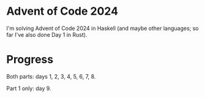 # Advent of Code 2024
I'm solving Advent of Code 2024 in Haskell (and maybe other languages; so far I've also done Day 1 in Rust).

# Progress
Both parts: days 1, 2, 3, 4, 5, 6, 7, 8.

Part 1 only: day 9.

